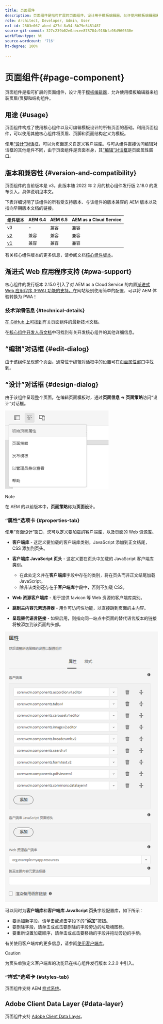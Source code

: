 ```yaml
---
title: 页面组件
description: 页面组件是指可扩展的页面组件，设计用于模板编辑器，允许使用模板编辑器来组装页眉/页脚和结构组件。
role: Architect, Developer, Admin, User
exl-id: 2503e067-abed-427d-8a54-8b79e3451487
source-git-commit: 327c239b02e0aecee878784c918bfa98d960530e
workflow-type: ht
source-wordcount: '716'
ht-degree: 100%

---
```


# 页面组件{#page-component}

页面组件是指可扩展的页面组件，设计用于[模板编辑器](https://experienceleague.adobe.com/docs/experience-manager-cloud-service/sites/authoring/features/templates.html)，允许使用模板编辑器来组装页眉/页脚和结构组件。

## 用途 {#usage}

页面组件构成了使用核心组件以及可编辑模板设计的所有页面的基础。利用页面组件，可以使用其他核心组件将页眉、页脚和页面结构定义为模板。

使用[“设计”对话框](#design-dialog)，可以为页面定义自定义客户端库。与可从组件直接访问编辑对话框的其他组件不同，由于页面组件是页面本身，其[“编辑”对话框](#edit-dialog)是页面属性窗口。

## 版本和兼容性 {#version-and-compatibility}

页面组件的当前版本是 v3，此版本随 2022 年 2 月的核心组件发行版 2.18.0 的发布引入，具体说明见本文。

下表详细说明了该组件的所有受支持版本、与该组件的版本兼容的 AEM 版本以及指向早期版本文档的链接。

| 组件版本 | AEM 6.4 | AEM 6.5 | AEM as a Cloud Service |
|---|---|---|---|
| v3 | - | 兼容 | 兼容 |
| [v2](v2/page.md) | 兼容 | 兼容 | 兼容 |
| [v1](v1/page-v1.md) | 兼容 | 兼容 | 兼容 |

有关核心组件版本的更多信息，请参阅文档[核心组件版本](/help/versions.md)。

## 渐进式 Web 应用程序支持 {#pwa-support}

核心组件的发行版本 2.15.0 引入了对 AEM as a Cloud Service 的内置[渐进式 Web 应用程序 (PWA) 功能的支持。](https://experienceleague.adobe.com/docs/experience-manager-cloud-service/sites/authoring/features/enable-pwa.html)在网站级别使用简单的配置，可以将 AEM 体验转换为 PWA！

### 技术详细信息 {#technical-details}

[在 GitHub 上可找到](https://adobe.com/go/aem_cmp_tech_page_v3_cn)有关页面组件的最新技术文档。

在[核心组件开发人员文档](/help/developing/overview.md)中可找到有关开发核心组件的其他详细信息。

## “编辑”对话框 {#edit-dialog}

由于该组件呈现整个页面，通常位于编辑对话框中的设置可在[页面属性](https://experienceleague.adobe.com/docs/experience-manager-cloud-service/sites/authoring/fundamentals/page-properties.html)窗口中找到。

## “设计”对话框 {#design-dialog}

由于该组件呈现整个页面，在编辑页面模板时，通过&#x200B;**页面信息 -> 页面策略**&#x200B;访问“设计”对话框。

![页面策略](/help/assets/page-policy.png)

>[!NOTE]
>
>在 AEM 的以前版本中，**页面策略**&#x200B;称为&#x200B;**页面设计**。

### “属性”选项卡 {#properties-tab}

使用“页面设计”窗口，您可以定义要加载的客户端库，以及页面的 Web 资源库。

* **客户端库** - 这定义要加载的客户端库类别。JavaScript 添加到正文结尾，CSS 添加到页头。
* **客户端库 JavaScript 页头** - 这定义要在页头中加载的 JavaScript 客户端库类别。
   * 在此处定义并在&#x200B;**客户端库**&#x200B;字段中存在的类别，将在页头而非正文结尾加载 JavaScript。
   * 除非该类别还存在于&#x200B;**客户端库**&#x200B;字段中，否则不加载 CSS。

* **Web 资源客户端库** - 用于提供 favicon 等 Web 资源的客户端库类别。

* **跳到主内容元素选择器** - 用作可访问性功能，以直接跳到页面的主内容。

* **呈现替代语言链接** - 如果启用，则指向同一站点中页面的替代语言版本的链接将被添加到该页面的头部。

![页面组件设计对话框](/help/assets/page-design.png)

可以同时为&#x200B;**客户端库**&#x200B;和&#x200B;**客户端库 JavaScript 页头**&#x200B;字段配置库，如下所示：

* 要添加新字段，请单击或点击字段下的&#x200B;**“添加”**&#x200B;按钮。
* 要删除字段，请单击或点击要删除的字段旁边的垃圾桶图标。
* 要重新设置加载顺序，请单击或点击要移动的字段并拖动旁边的手柄。

有关使用客户端库的更多信息，请参阅[使用客户端库](https://helpx.adobe.com/cn/experience-manager/6-5/sites/developing/using/clientlibs.html)。

>[!CAUTION]
>
>为页头单独定义客户端库的功能已在核心组件发行版本 2.2.0 中引入。

### “样式”选项卡 {#styles-tab}

页面组件支持 AEM [样式系统](/help/get-started/authoring.md#component-styling)。

## Adobe Client Data Layer {#data-layer}

页面组件支持 [Adobe Client Data Layer](/help/developing/data-layer/overview.md)。
